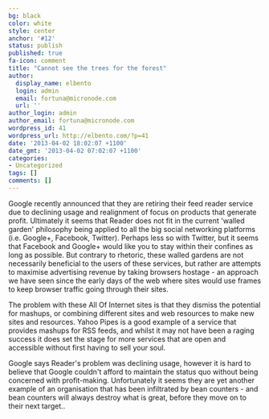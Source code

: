 ```yaml
---
bg: black
color: white
style: center
anchor: '#12'
status: publish
published: true
fa-icon: comment
title: "Cannot see the trees for the forest"
author:
  display_name: elbento
  login: admin
  email: fortuna@micronode.com
  url: ''
author_login: admin
author_email: fortuna@micronode.com
wordpress_id: 41
wordpress_url: http://elbento.com/?p=41
date: '2013-04-02 18:02:07 +1100'
date_gmt: '2013-04-02 07:02:07 +1100'
categories:
- Uncategorized
tags: []
comments: []
---
```


Google recently announced that they are retiring their feed reader service due to declining usage and realignment of focus on products that generate profit. Ultimately it seems that Reader does not fit in the current 'walled garden' philosophy being applied to all the big social networking platforms (i.e. Google+, Facebook, Twitter). Perhaps less so with Twitter, but it seems that Facebook and Google+ would like you to stay within their confines as long as possible. But contrary to rhetoric, these walled gardens are not necessarily beneficial to the users of these services, but rather are attempts to maximise advertising revenue by taking browsers hostage - an approach we have seen since the early days of the web where sites would use frames to keep browser traffic going through their sites.

The problem with these All Of Internet sites is that they dismiss the potential for mashups, or combining different sites and web resources to make new sites and resources. Yahoo Pipes is a good example of a service that provides mashups for RSS feeds, and whilst it may not have been a raging success it does set the stage for more services that are open and accessible without first having to sell your soul.

Google says Reader's problem was declining usage, however it is hard to believe that Google couldn't afford to maintain the status quo without being concerned with profit-making. Unfortunately it seems they are yet another example of an organisation that has been infiltrated by bean counters - and bean counters will always destroy what is great, before they move on to their next target..

&nbsp;
